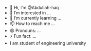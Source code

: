- 👋 Hi, I’m @Abdullah-haq
- 👀 I’m interested in ...
- 🌱 I’m currently learning ...
- 📫 How to reach me ...
- 😄 Pronouns: ...
- ⚡ Fun fact: ...
- I am student of engineering university

<!---
Abdullah-haq/Abdullah-haq is a ✨ special ✨ repository because its `README.md` (this file) appears on your GitHub profile.
You can click the Preview link to take a look at your changes.
--->
